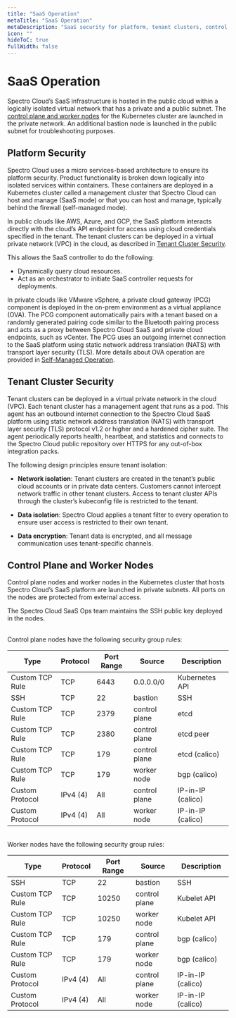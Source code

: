 ```yaml
---
title: "SaaS Operation"
metaTitle: "SaaS Operation"
metaDescription: "SaaS security for platform, tenant clusters, control plane, and worker nodes"
icon: ""
hideToC: true
fullWidth: false
---
```


# SaaS Operation

Spectro Cloud’s SaaS infrastructure is hosted in the public cloud within a logically isolated virtual network that has a private and a public subnet. The [control plane and worker nodes](##control-plane-and-worker-nodes) for the Kubernetes cluster are launched in the private network. An additional bastion node is launched in the public subnet for troubleshooting purposes.
<br />

## Platform Security

Spectro Cloud uses a micro services-based architecture to ensure its platform security.  Product functionality is broken down logically into isolated services within containers. These containers are deployed in a Kubernetes cluster called a management cluster that Spectro Cloud can host and manage (SaaS mode) or that you can host and manage, typically behind the firewall (self-managed mode).

In public clouds like AWS, Azure, and GCP, the SaaS platform interacts directly with the cloud’s API endpoint for access using cloud credentials specified in the tenant. The tenant clusters can be deployed in a virtual private network (VPC) in the cloud, as described in [Tenant Cluster Security](##Tenant-Cluster-Security). 

This allows the SaaS controller to do the following: 

- Dynamically query cloud resources.
- Act as an orchestrator to initiate SaaS controller requests for deployments.

In private clouds like VMware vSphere, a private cloud gateway (PCG) component is deployed in the on-prem environment as a virtual appliance (OVA). The PCG component automatically pairs with a tenant based on a randomly generated pairing code similar to the Bluetooth pairing process and acts as a proxy between Spectro Cloud SaaS and private cloud endpoints, such as vCenter. The PCG uses an outgoing internet connection to the SaaS platform using static network address translation (NATS) with transport layer security (TLS). More details about OVA operation are provided in [Self-Managed Operation](/security/self-managed-operation). 
<br />

## Tenant Cluster Security

Tenant clusters can be deployed in a virtual private network in the cloud (VPC). Each tenant cluster has a management agent that runs as a pod. This agent has an outbound internet connection to the Spectro Cloud SaaS platform using static network address translation (NATS) with transport layer security (TLS) protocol v1.2 or higher and a hardened cipher suite. The agent periodically reports health, heartbeat, and statistics and connects to the Spectro Cloud public repository over HTTPS for any out-of-box integration packs.

The following design principles ensure tenant isolation:

- **Network isolation**: Tenant clusters are created in the tenant’s public cloud accounts or in private data centers. Customers cannot intercept network traffic in other tenant clusters. Access to tenant cluster APIs through the cluster’s kubeconfig file is restricted to the tenant.

- **Data isolation**: Spectro Cloud applies a tenant filter to every operation to ensure user access is restricted to their own tenant.

- **Data encryption**: Tenant data is encrypted, and all message communication uses tenant-specific channels.

## Control Plane and Worker Nodes

Control plane nodes and worker nodes in the Kubernetes cluster that hosts Spectro Cloud’s SaaS platform are launched in private subnets. All ports on the nodes are protected from external access.

The Spectro Cloud SaaS Ops team maintains the SSH public key deployed in the nodes.

<br />
Control plane nodes have the following security group rules:
<br />

|**Type** | **Protocol** | **Port Range** | **Source** | **Description** |
|---------|------------|---------|-----------------|--------------------|
|Custom TCP Rule | TCP | 6443 | 0.0.0.0/0 | Kubernetes API |
|SSH | TCP | 22 | bastion | SSH |
|Custom TCP Rule | TCP | 2379 | control plane | etcd |
|Custom TCP Rule | TCP | 2380 | control plane | etcd peer |
|Custom TCP Rule | TCP | 179 | control plane | etcd (calico)|
|Custom TCP Rule | TCP | 179 | worker node | bgp (calico)|
|Custom Protocol | IPv4 (4) | All | control plane | IP-in-IP (calico)|
|Custom Protocol | IPv4 (4) | All | worker node | IP-in-IP (calico)|

<br />
Worker nodes have the following security group rules: 
<br />

|**Type** | **Protocol** | **Port Range** | **Source** | **Description** |
|---------|------------|---------|-----------------|--------------------|
|SSH | TCP | 22 | bastion | SSH |
|Custom TCP Rule | TCP | 10250 | control plane | Kubelet API |
|Custom TCP Rule | TCP | 10250 | worker node | Kubelet API |
|Custom TCP Rule | TCP | 179 | control plane | bgp (calico)|
|Custom TCP Rule | TCP | 179 | worker node | bgp (calico)|
|Custom Protocol | IPv4 (4) | All | control plane | IP-in-IP (calico)|
|Custom Protocol | IPv4 (4) | All | worker node | IP-in-IP (calico)|
<br />